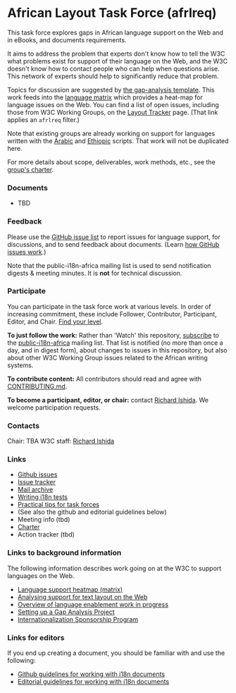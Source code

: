 # African Layout Task Force (afrlreq)

This task force explores gaps in African language support on the Web and in eBooks, and documents requirements.

It aims to address the problem that experts don't know how to tell the W3C what problems exist for support of their language on the Web, and the W3C doesn't know how to contact people who can help when questions arise. This network of experts should help to significantly reduce that problem.

Topics for discussion are suggested by [the gap-analysis template](http://w3c.github.io/i18n-activity/templates/gap-analysis/gap-analysis_template.html). This work feeds into the [language matrix](http://w3c.github.io/typography/gap-analysis/language-matrix.html) which provides a heat-map for language issues on the Web.  You can find a list of open issues, including those from W3C Working Groups, on the [Layout Tracker](http://w3c.github.io/i18n-activity/textlayout/?filter=afrlreq) page. (That link applies an `afrlreq` filter.)

Note that existing groups are already working on support for languages written with the [Arabic](https://github.com/w3c/alreq) and [Ethiopic](https://github.com/w3c/elreq) scripts.  That work will not be duplicated here.

For more details about scope, deliverables, work methods, etc., see the [group's charter](https://w3c.github.io/afrlreq/charter/).

### Documents
- TBD


### Feedback
Please use the [GitHub issue list](https://github.com/w3c/afrlreq/issues) to report issues for language support, for discussions, and to send feedback about documents. (Learn [how GitHub issues work](http://w3c.github.io/i18n-activity/guidelines/issues.html).)

Note that the public-i18n-africa mailing list is used to send notification digests & meeting minutes. It is **not** for technical discussion.


### Participate
You can participate in the task force work at various levels. In order of increasing commitment, these include Follower, Contributor, Participant, Editor, and Chair. [Find your level](https://github.com/w3c/i18n-activity/wiki/Layout-task-force-roles).

**To just follow the work:** Rather than 'Watch' this repository, [subscribe](mailto:public-i18n-africa-request@w3.org?subject=subscribe) to the [public-i18n-africa](https://lists.w3.org/Archives/Public/public-i18n-africa/) mailing list. That list is notified (no more than once a day, and in digest form), about changes to issues in this repository, but also about other W3C Working Group issues related to the African writing systems.

**To contribute content:** All contributors should read and agree with [CONTRIBUTING.md](CONTRIBUTING.md).

**To become a participant, editor, or chair:** contact [Richard Ishida](mailto:ishida@w3.org). We welcome participation requests.


### Contacts

Chair: TBA
W3C staff: [Richard Ishida](mailto:ishida@w3.org)


### Links
- [Github issues](https://github.com/w3c/afrlreq/issues)
- [Issue tracker](http://w3c.github.io/i18n-activity/textlayout/?filter=afrlreq)
- [Mail archive](https://lists.w3.org/Archives/Public/public-i18n-africa/)
- [Writing i18n tests](https://github.com/w3c/i18n-activity/wiki/Writing-i18n-tests)
- [Practical tips for task forces](https://w3c.github.io/i18n-activity/guidelines/process.html)
- (See also the github and editorial guidelines below)
- Meeting info (tbd)
- [Charter](https://w3c.github.io/afrlreq/charter/)
- Action tracker (tbd)


### Links to background information
The following information describes work going on at the W3C to support languages on the Web.
- [Language support heatmap (matrix)](http://w3c.github.io/typography/gap-analysis/language-matrix.html)
- [Analysing support for text layout on the Web](https://github.com/w3c/i18n-discuss/wiki/Analysing-support-for-text-layout-on-the-Web)
- [Overview of language enablement work in progress](https://www.w3.org/International/layout)
- [Setting up a Gap Analysis Project](https://github.com/w3c/typography/wiki/Setting-up-a-Gap-Analysis-Project)
- [Internationalization Sponsorship Program](https://www.w3.org/International/sponsorship/)


### Links for editors
If you end up creating a document, you should be familiar with and use the following:

- [Github guidelines for working with i18n documents](http://w3c.github.io/i18n-activity/guidelines/github)
- [Editorial guidelines for working with i18n documents](http://w3c.github.io/i18n-activity/guidelines/editing)
